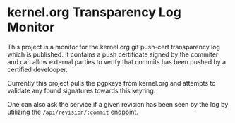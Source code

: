 kernel.org Transparency Log Monitor
===================================

This project is a monitor for the kernel.org git push-cert transparency log
which is published. It contains a push certificate signed by the commiter and
can allow external parties to verify that commits has been pushed by a certified
develooper.

Currently this project pulls the pgpkeys from kernel.org and attempts to
validate any found signatures towards this keyring.

One can also ask the service if a given revision has been seen by the log by
utilizing the `/api/revision/:commit` endpoint.
